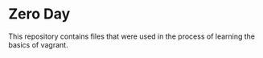 # Zero Day
This repository contains files that were used in the process of learning the basics of vagrant.